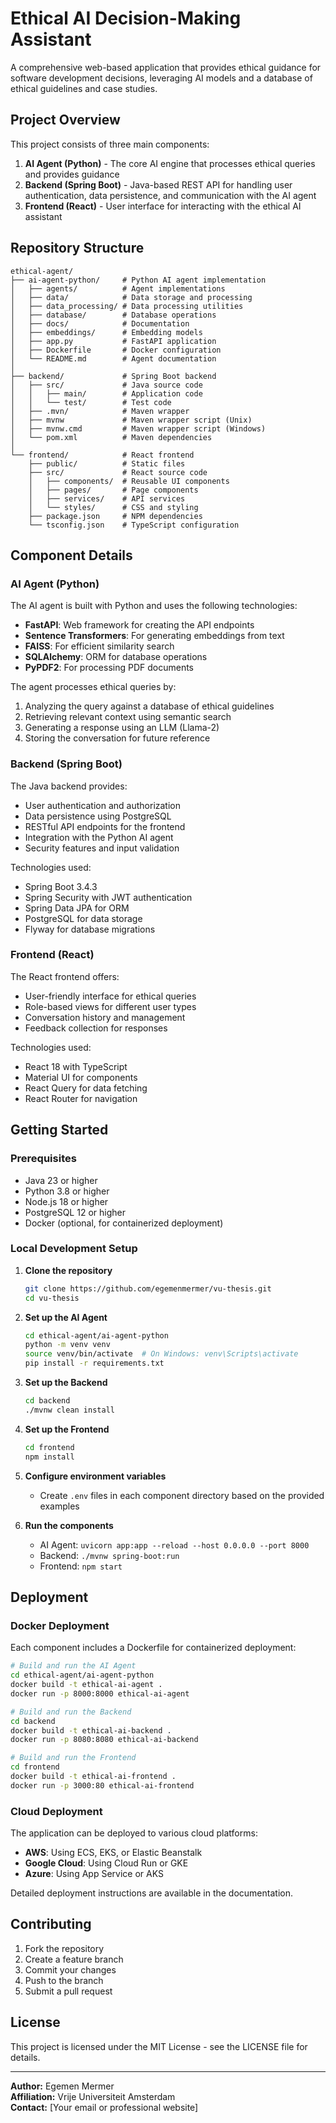 # Ethical AI Decision-Making Assistant

A comprehensive web-based application that provides ethical guidance for software development decisions, leveraging AI models and a database of ethical guidelines and case studies.

## Project Overview

This project consists of three main components:

1. **AI Agent (Python)** - The core AI engine that processes ethical queries and provides guidance
2. **Backend (Spring Boot)** - Java-based REST API for handling user authentication, data persistence, and communication with the AI agent
3. **Frontend (React)** - User interface for interacting with the ethical AI assistant

## Repository Structure

```
ethical-agent/
├── ai-agent-python/     # Python AI agent implementation
│   ├── agents/          # Agent implementations
│   ├── data/            # Data storage and processing
│   ├── data_processing/ # Data processing utilities
│   ├── database/        # Database operations
│   ├── docs/            # Documentation
│   ├── embeddings/      # Embedding models
│   ├── app.py           # FastAPI application
│   ├── Dockerfile       # Docker configuration
│   └── README.md        # Agent documentation
│
├── backend/             # Spring Boot backend
│   ├── src/             # Java source code
│   │   ├── main/        # Application code
│   │   └── test/        # Test code
│   ├── .mvn/            # Maven wrapper
│   ├── mvnw             # Maven wrapper script (Unix)
│   ├── mvnw.cmd         # Maven wrapper script (Windows)
│   └── pom.xml          # Maven dependencies
│
└── frontend/            # React frontend
    ├── public/          # Static files
    ├── src/             # React source code
    │   ├── components/  # Reusable UI components
    │   ├── pages/       # Page components
    │   ├── services/    # API services
    │   └── styles/      # CSS and styling
    ├── package.json     # NPM dependencies
    └── tsconfig.json    # TypeScript configuration
```

## Component Details

### AI Agent (Python)

The AI agent is built with Python and uses the following technologies:

- **FastAPI**: Web framework for creating the API endpoints
- **Sentence Transformers**: For generating embeddings from text
- **FAISS**: For efficient similarity search
- **SQLAlchemy**: ORM for database operations
- **PyPDF2**: For processing PDF documents

The agent processes ethical queries by:
1. Analyzing the query against a database of ethical guidelines
2. Retrieving relevant context using semantic search
3. Generating a response using an LLM (Llama-2)
4. Storing the conversation for future reference

### Backend (Spring Boot)

The Java backend provides:

- User authentication and authorization
- Data persistence using PostgreSQL
- RESTful API endpoints for the frontend
- Integration with the Python AI agent
- Security features and input validation

Technologies used:
- Spring Boot 3.4.3
- Spring Security with JWT authentication
- Spring Data JPA for ORM
- PostgreSQL for data storage
- Flyway for database migrations

### Frontend (React)

The React frontend offers:

- User-friendly interface for ethical queries
- Role-based views for different user types
- Conversation history and management
- Feedback collection for responses

Technologies used:
- React 18 with TypeScript
- Material UI for components
- React Query for data fetching
- React Router for navigation

## Getting Started

### Prerequisites

- Java 23 or higher
- Python 3.8 or higher
- Node.js 18 or higher
- PostgreSQL 12 or higher
- Docker (optional, for containerized deployment)

### Local Development Setup

1. **Clone the repository**
   ```bash
   git clone https://github.com/egemenmermer/vu-thesis.git
   cd vu-thesis
   ```

2. **Set up the AI Agent**
   ```bash
   cd ethical-agent/ai-agent-python
   python -m venv venv
   source venv/bin/activate  # On Windows: venv\Scripts\activate
   pip install -r requirements.txt
   ```

3. **Set up the Backend**
   ```bash
   cd backend
   ./mvnw clean install
   ```

4. **Set up the Frontend**
   ```bash
   cd frontend
   npm install
   ```

5. **Configure environment variables**
   - Create `.env` files in each component directory based on the provided examples

6. **Run the components**
   - AI Agent: `uvicorn app:app --reload --host 0.0.0.0 --port 8000`
   - Backend: `./mvnw spring-boot:run`
   - Frontend: `npm start`

## Deployment

### Docker Deployment

Each component includes a Dockerfile for containerized deployment:

```bash
# Build and run the AI Agent
cd ethical-agent/ai-agent-python
docker build -t ethical-ai-agent .
docker run -p 8000:8000 ethical-ai-agent

# Build and run the Backend
cd backend
docker build -t ethical-ai-backend .
docker run -p 8080:8080 ethical-ai-backend

# Build and run the Frontend
cd frontend
docker build -t ethical-ai-frontend .
docker run -p 3000:80 ethical-ai-frontend
```

### Cloud Deployment

The application can be deployed to various cloud platforms:

- **AWS**: Using ECS, EKS, or Elastic Beanstalk
- **Google Cloud**: Using Cloud Run or GKE
- **Azure**: Using App Service or AKS

Detailed deployment instructions are available in the documentation.

## Contributing

1. Fork the repository
2. Create a feature branch
3. Commit your changes
4. Push to the branch
5. Submit a pull request

## License

This project is licensed under the MIT License - see the LICENSE file for details.

---

**Author:** Egemen Mermer  
**Affiliation:** Vrije Universiteit Amsterdam  
**Contact:** [Your email or professional website]